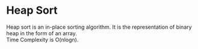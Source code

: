 # Heap Sort
Heap sort is an in-place sorting algorithm. It is the representation of binary heap in the form of an array.\
Time Complexity is O(nlogn).
